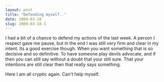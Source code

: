 ```yaml
---
layout: post
title: "Defending myself.."
date: 2009-03-18
slug: 2009-03-18-1
---
```


I had a bit of a chance to defend my actions of the last week.  A person I respect gave me pause, but in the end I was still very firm and clear in my intent.  Its a good exercise though.  When you want something that is so decisive and so definitive.  To have someone play devils advocate, and if then you can still say without a doubt that your still sure.  That your intentions are still clear then that really says something.  

Here I am all cryptic again.  Can&apos;t help myself.  
